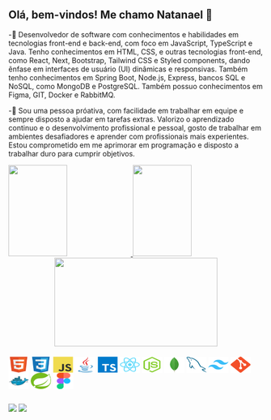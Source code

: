 ## Olá, bem-vindos! Me chamo Natanael 👋
-💼 Desenvolvedor de software com conhecimentos e habilidades em tecnologias front-end e back-end, com foco em JavaScript, TypeScript e Java. Tenho conhecimentos em HTML, CSS, e outras tecnologias front-end, como React, Next, Bootstrap, Tailwind CSS e Styled components, dando ênfase em interfaces de usuário (UI) dinâmicas e responsivas. Também tenho conhecimentos em Spring Boot, Node.js, Express, bancos SQL e NoSQL, como MongoDB e PostgreSQL. Também possuo conhecimentos em Figma, GIT, Docker e RabbitMQ.

-📖 Sou uma pessoa próativa, com facilidade em trabalhar em equipe e sempre disposto a ajudar em tarefas extras. Valorizo o aprendizado continuo e o desenvolvimento profissional e pessoal, gosto de trabalhar em ambientes desafiadores e aprender com profissionais mais experientes. Estou comprometido em me aprimorar em programação e disposto a trabalhar duro para cumprir objetivos.

<div align="left">
  <a href="https://github.com/natanael-de-paulo">
    <img height="180em" width="48%" src="https://github-readme-stats-git-masterrstaa-rickstaa.vercel.app/api?username=natanael-de-paulo&show_icons=true&theme=dark&include_all_commits=true&count_private=true"/>
    <img height="180em" width="48%" src="https://github-readme-stats-git-masterrstaa-rickstaa.vercel.app/api/top-langs/?username=natanael-de-paulo&layout=compact&langs_count=168&theme=dark"/>
  </a>
</div>

<div align='center'>
  <a href="https://github.com/natanael-de-paulo">
    <img height="175em" width="80%" src="http://github-readme-streak-stats.herokuapp.com?user=natanael-de-paulo&theme=dark" />
  </a>
</div>
  
<div style="display: inline_block"><br>
  <img align="center" alt="Natanael-HTML" height="32" width="40" src="https://raw.githubusercontent.com/devicons/devicon/master/icons/html5/html5-original.svg">
  <img align="center" alt="Natanael-CSS" height="32" width="40" src="https://raw.githubusercontent.com/devicons/devicon/master/icons/css3/css3-original.svg">
  <img align="center" alt="Natanael-Js" height="32" width="40" src="https://raw.githubusercontent.com/devicons/devicon/master/icons/javascript/javascript-original.svg">
   <img align="center" alt="Natanael-Java" height="32" width="40" src="https://raw.githubusercontent.com/devicons/devicon/master/icons/java/java-original.svg">
  <img align="center" alt="Natanael-Ts" height="32" width="40" src="https://raw.githubusercontent.com/devicons/devicon/master/icons/typescript/typescript-plain.svg">
  <img align="center" alt="Natanael-React" height="32" width="40" src="https://raw.githubusercontent.com/devicons/devicon/master/icons/react/react-original.svg">
  <img align="center" alt="Natanael-nodejs" height="32" width="40" src="https://raw.githubusercontent.com/devicons/devicon/master/icons/nodejs/nodejs-original.svg">
  <img align="center" alt="Natanael-mongodb" height="32" width="40" src="https://raw.githubusercontent.com/devicons/devicon/master/icons/mongodb/mongodb-original.svg">
   <img align="center" alt="Natanael-mysql" height="32" width="40" src="https://raw.githubusercontent.com/devicons/devicon/master/icons/mysql/mysql-original.svg">
  <img align="center" alt="Natanael-tailwindcss" height="32" width="40" src="https://raw.githubusercontent.com/devicons/devicon/master/icons/tailwindcss/tailwindcss-plain.svg">
  <img align="center" alt="Natanael-git" height="32" width="40" src="https://raw.githubusercontent.com/devicons/devicon/master/icons/git/git-original.svg">
  <img align="center" alt="Natanael-docker" height="32" width="40" src="https://raw.githubusercontent.com/devicons/devicon/master/icons/docker/docker-original.svg">
  <img align="center" alt="Natanael-spring" height="32" width="40" src="https://raw.githubusercontent.com/devicons/devicon/master/icons/spring/spring-original.svg">
  <img align="center" alt="Natanael-figma" height="32" width="40" src="https://raw.githubusercontent.com/devicons/devicon/master/icons/figma/figma-original.svg">

</div>
  
 
##
  
<div> 
  <a href = "mailto:carlosnatanael.p.j@gmail.com"><img src="https://img.shields.io/badge/-Gmail-%23333?style=for-the-badge&logo=gmail&logoColor=white" target="_blank"></a>
  <a href="https://www.linkedin.com/in/natanael-de-paulo/" target="_blank"><img src="https://img.shields.io/badge/-LinkedIn-%230077B5?style=for-the-badge&logo=linkedin&logoColor=white" target="_blank"></a> 
</div>
